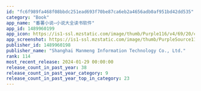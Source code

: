 ```yaml
---
id: "fc6f989fa468f08bbdc251ead693f70be87ca6eb2a4656adb0af951bd42dd535"
category: "Book"
app_name: "番薯小说—小说大全读书软件"
app_id: 1489960199
app_icon: https://is1-ssl.mzstatic.com/image/thumb/Purple116/v4/69/20/ce/6920ce36-1a6d-b4de-8954-c962c9a074b7/AppIcon-0-1x_U007emarketing-0-7-0-85-220-0.png/1024x1024bb.png
app_screenshot: https://is1-ssl.mzstatic.com/image/thumb/PurpleSource116/v4/47/ce/29/47ce2968-1cbf-096e-39f6-63150df79c20/7e7292b9-fd72-44eb-8ac3-53476d443547__U753b_U677f_1.jpg/1284x2778bb.png
publisher_id: 1489960198
publisher_name: "Shanghai Manmeng Information Technology Co., Ltd."
rank: 114
most_recent_release: 2024-01-29 00:00:00
release_count_in_past_year: 38
release_count_in_past_year_category: 9
release_count_in_past_year_top_in_category: 23
---
```


